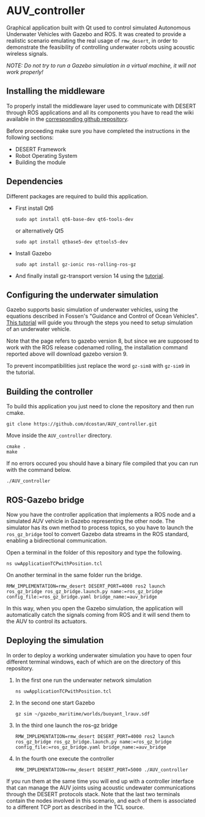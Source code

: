 # AUV_controller 

Graphical application built with Qt used to control simulated Autonomous Underwater Vehicles with Gazebo and ROS. It was created to provide a realistic scenario emulating the real usage of ```rmw_desert```, in order to demonstrate the feasibility of controlling underwater robots using acoustic wireless signals.

*NOTE: Do not try to run a Gazebo simulation in a virtual machine, it will not work properly!*


## Installing the middleware

To properly install the middleware layer used to communicate with DESERT through ROS applications and all its components you have to read the wiki available in the [corresponding github repository](https://github.com/signetlabdei/rmw_desert/wiki).

Before proceeding make sure you have completed the instructions in the following sections:
*  DESERT Framework
*  Robot Operating System
*  Building the module

## Dependencies

Different packages are required to build this application.

*  First install Qt6

   ```
   sudo apt install qt6-base-dev qt6-tools-dev
   ```
   or alternatively Qt5

   ```
   sudo apt install qtbase5-dev qttools5-dev
   ```
*  Install Gazebo

   ```
   sudo apt install gz-ionic ros-rolling-ros-gz 
   ```
*  And finally install gz-transport version 14 using the [tutorial](https://gazebosim.org/api/transport/14/installation.html).

## Configuring the underwater simulation

Gazebo supports basic simulation of underwater vehicles, using the equations described in Fossen's "Guidance and Control of Ocean Vehicles". [This tutorial](https://gazebosim.org/api/sim/9/underwater_vehicles.html) will guide you through the steps you need to setup simulation of an underwater vehicle.

Note that the page refers to gazebo version 8, but since we are supposed to work with the ROS release codenamed rolling, the installation command reported above will download gazebo version 9.

To prevent incompatibilities just replace the word ```gz-sim8``` with ```gz-sim9``` in the tutorial.

## Building the controller

To build this application you just need to clone the repository and then run cmake.

```
git clone https://github.com/dcostan/AUV_controller.git
```
Move inside the ```AUV_controller``` directory.

```
cmake .
make
```   

If no errors occured you should have a binary file compiled that you can run with the command below.

```
./AUV_controller
```   

## ROS-Gazebo bridge

Now you have the controller application that implements a ROS node and a simulated AUV vehicle in Gazebo representing the other node. The simulator has its own method to process topics, so you have to launch the ```ros_gz_bridge``` tool to convert Gazebo data streams in the ROS standard, enabling a bidirectional communication.

Open a terminal in the folder of this repository and type the following.

```
ns uwApplicationTCPwithPosition.tcl
```

On another terminal in the same folder run the bridge.

```
RMW_IMPLEMENTATION=rmw_desert DESERT_PORT=4000 ros2 launch ros_gz_bridge ros_gz_bridge.launch.py name:=ros_gz_bridge config_file:=ros_gz_bridge.yaml bridge_name:=auv_bridge
```

In this way, when you open the Gazebo simulation, the application will automatically catch the signals coming from ROS and it will send them to the AUV to control its actuators.

## Deploying the simulation

In order to deploy a working underwater simulation you have to open four different terminal windows, each of which are on the directory of this repository.

   1. In the first one run the underwater network simulation
      
      ```
      ns uwApplicationTCPwithPosition.tcl
      ```

   2. In the second one start Gazebo
      
      ```
      gz sim ~/gazebo_maritime/worlds/buoyant_lrauv.sdf
      ```

   2. In the third one launch the ros-gz bridge

      ```
      RMW_IMPLEMENTATION=rmw_desert DESERT_PORT=4000 ros2 launch ros_gz_bridge ros_gz_bridge.launch.py name:=ros_gz_bridge config_file:=ros_gz_bridge.yaml bridge_name:=auv_bridge
      ```

   2. In the fourth one execute the controller

      ```
      RMW_IMPLEMENTATION=rmw_desert DESERT_PORT=5000 ./AUV_controller
      ```

If you run them at the same time you will end up with a controller interface that can manage the AUV joints using acoustic undewater communications through the DESERT protocols stack. Note that the last two terminals contain the nodes involved in this scenario, and each of them is associated to a different TCP port as described in the TCL source.
